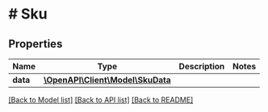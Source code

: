 # # Sku

## Properties

Name | Type | Description | Notes
------------ | ------------- | ------------- | -------------
**data** | [**\OpenAPI\Client\Model\SkuData**](SkuData.md) |  |

[[Back to Model list]](../../README.md#models) [[Back to API list]](../../README.md#endpoints) [[Back to README]](../../README.md)
